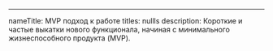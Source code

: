 ---
nameTitle: MVP подход к работе
titles: nullls
description: Короткие и частые выкатки нового функционала, начиная с минимального жизнеспособного продукта (MVP).
